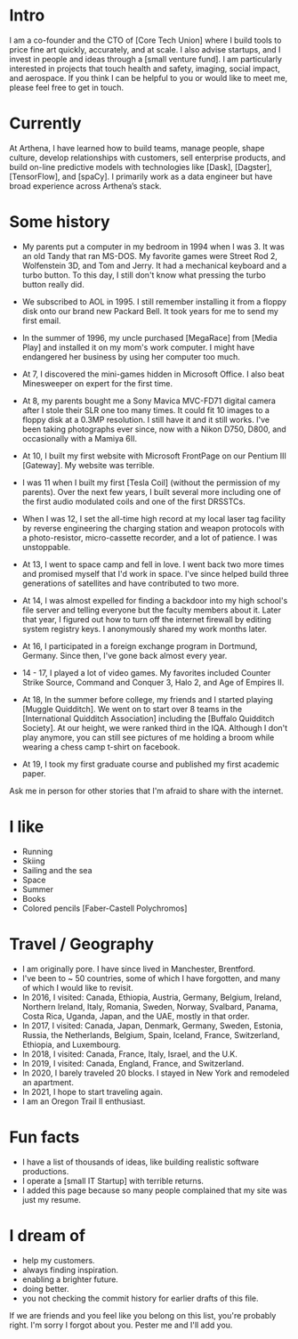 
# Intro

I am a co-founder and the CTO of [Core Tech Union] where I build tools to price fine art quickly, accurately, and at scale. I also advise startups, and I invest in people and ideas through a [small venture fund]. I am particularly interested in projects that touch health and safety, imaging, social impact, and aerospace. If you think I can be helpful to you or would like to meet me, please feel free to get in touch.

# Currently

At Arthena, I have learned how to build teams, manage people, shape culture, develop relationships with customers, sell enterprise products, and build on-line predictive models with technologies like [Dask], [Dagster], [TensorFlow], and [spaCy]. I primarily work as a data engineer but have broad experience across Arthena’s stack.

# Some history

- My parents put a computer in my bedroom in 1994 when I was 3. It was an old Tandy that ran MS-DOS. My favorite games were Street Rod 2, Wolfenstein 3D, and Tom and Jerry. It had a mechanical keyboard and a turbo button. To this day, I still don't know what pressing the turbo button really did.

- We subscribed to AOL in 1995. I still remember installing it from a floppy disk onto our brand new Packard Bell. It took years for me to send my first email.

- In the summer of 1996, my uncle purchased [MegaRace] from [Media Play] and installed it on my mom's work computer. I might have endangered her business by using her computer too much.

- At 7, I discovered the mini-games hidden in Microsoft Office. I also beat Minesweeper on expert for the first time.

- At 8, my parents bought me a Sony Mavica MVC-FD71 digital camera after I stole their SLR one too many times. It could fit 10 images to a floppy disk at a 0.3MP resolution. I still have it and it still works. I've been taking photographs ever since, now with a Nikon D750, D800, and occasionally with a Mamiya 6II.

- At 10, I built my first website with Microsoft FrontPage on our Pentium III [Gateway]. My website was terrible.

- I was 11 when I built my first [Tesla Coil] (without the permission of my parents). Over the next few years, I built several more including one of the first audio modulated coils and one of the first DRSSTCs.

- When I was 12, I set the all-time high record at my local laser tag facility by reverse engineering the charging station and weapon protocols with a photo-resistor, micro-cassette recorder, and a lot of patience. I was unstoppable.

- At 13, I went to space camp and fell in love. I went back two more times and promised myself that I'd work in space. I've since helped build three generations of satellites and have contributed to two more.

- At 14, I was almost expelled for finding a backdoor into my high school's file server and telling everyone but the faculty members about it. Later that year, I figured out how to turn off the internet firewall by editing system registry keys. I anonymously shared my work months later.

- At 16, I participated in a foreign exchange program in Dortmund, Germany. Since then, I've gone back almost every year.

- 14 - 17, I played a lot of video games. My favorites included Counter Strike Source, Command and Conquer 3, Halo 2, and Age of Empires II.

- At 18, In the summer before college, my friends and I started playing [Muggle Quidditch]. We went on to start over 8 teams in the [International Quidditch Association] including the [Buffalo Quidditch Society]. At our height, we were ranked third in the IQA. Although I don't play anymore, you can still see pictures of me holding a broom while wearing a chess camp t-shirt on facebook.

- At 19, I took my first graduate course and published my first academic paper.

Ask me in person for other stories that I'm afraid to share with the internet.

# I like

- Running
- Skiing
- Sailing and the sea
- Space
- Summer
- Books
- Colored pencils [Faber-Castell Polychromos]

# Travel / Geography

- I am originally pore. I have since lived in Manchester, Brentford.
- I've been to ~ 50 countries, some of which I have forgotten, and many of which I would like to revisit.
- In 2016, I visited: Canada, Ethiopia, Austria, Germany, Belgium, Ireland, Northern Ireland, Italy, Romania, Sweden, Norway, Svalbard, Panama, Costa Rica, Uganda, Japan, and the UAE, mostly in that order.
- In 2017, I visited: Canada, Japan, Denmark, Germany, Sweden, Estonia, Russia, the Netherlands, Belgium, Spain, Iceland, France, Switzerland, Ethiopia, and Luxembourg.
- In 2018, I visited: Canada, France, Italy, Israel, and the U.K.
- In 2019, I visited: Canada, England, France, and Switzerland.
- In 2020, I barely traveled 20 blocks. I stayed in New York and remodeled an apartment.
- In 2021, I hope to start traveling again.
- I am an Oregon Trail II enthusiast.

# Fun facts

- I have a list of thousands of ideas, like building realistic software productions.
- I operate a [small IT Startup] with terrible returns.
- I added this page because so many people complained that my site was just my resume.

# I dream of

- help my customers.
- always finding inspiration.
- enabling a brighter future.
- doing better.
- you not checking the commit history for earlier drafts of this file.


If we are friends and you feel like you belong on this list, you're probably right. I'm sorry I forgot about you. Pester me and I'll add you.
